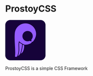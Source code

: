 # ProstoyCSS

![ProstoyCSS Logo](docs/static/logo.png "ProstoyCSS Logo")

ProstoyCSS is a simple CSS Framework